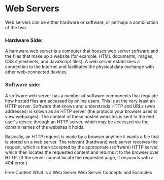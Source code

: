 # Web Servers

Web servers can be either hardware or software, or perhaps a combination of the two. 

### Hardware Side:

A hardware web server is a computer that houses web server software and the files that make up a website (for example, HTML documents, images, CSS stylesheets, and JavaScript files). A web server establishes a connection to the Internet and facilitates the physical data exchange with other web-connected devices.

### Software side:

A software web server has a number of software components that regulate how hosted files are accessed by online users. This is at the very least an HTTP server. Software that knows and understands HTTP and URLs (web addresses) is known as an HTTP server (the protocol your browser uses to view webpages). The content of these hosted websites is sent to the end user's device through an HTTP server, which may be accessed via the domain names of the websites it holds.
 
Basically, an HTTP request is made by a browser anytime it wants a file that is stored on a web server. The relevant (hardware) web server receives the request, which is then accepted by the appropriate (software) HTTP server, which then locates the requested content and returns it to the browser over HTTP. (If the server cannot locate the requested page, it responds with a 404 error.)

<ResourceGroupTitle>Free Content</ResourceGroupTitle>
<BadgeLink colorScheme='yellow' badgeText='Read' href='https://developer.mozilla.org/en-US/docs/Learn/Common_questions/What_is_a_web_server' >What is a Web Server </BadgeLink>
<BadgeLink badgeText='Watch' href='https://youtu.be/9J1nJOivdyw'>Web Server Concepts and Examples</BadgeLink>
